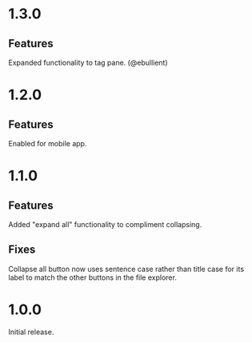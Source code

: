 # 1.3.0

## Features

Expanded functionality to tag pane. (@ebullient)

# 1.2.0

## Features

Enabled for mobile app.

# 1.1.0

## Features

Added "expand all" functionality to compliment collapsing.

## Fixes

Collapse all button now uses sentence case rather than title case for its label to match the other buttons in the file explorer.

# 1.0.0

Initial release.
